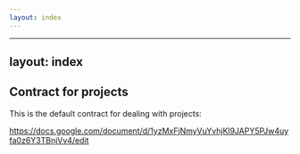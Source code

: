 ```yaml
---
layout: index
---
```



---
layout: index
---


Contract for projects
--------------------------

This is the default contract for dealing with projects:

https://docs.google.com/document/d/1yzMxFjNmyVuYvhjKl9JAPY5PJw4uyfa0z6Y3TBnjVv4/edit